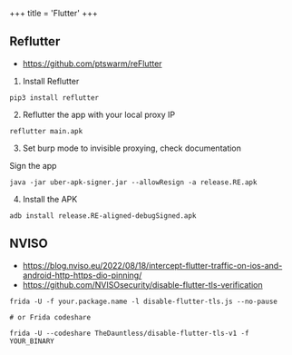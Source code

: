 +++
title = 'Flutter'
+++

## Reflutter

- https://github.com/ptswarm/reFlutter

1. Install Reflutter
```
pip3 install reflutter
```

2. Reflutter the app with your local proxy IP
```
reflutter main.apk
```

3. Set burp mode to invisible proxying, check documentation

Sign the app
```
java -jar uber-apk-signer.jar --allowResign -a release.RE.apk
```

4. Install the APK
```
adb install release.RE-aligned-debugSigned.apk
```

## NVISO

- https://blog.nviso.eu/2022/08/18/intercept-flutter-traffic-on-ios-and-android-http-https-dio-pinning/
- https://github.com/NVISOsecurity/disable-flutter-tls-verification

```
frida -U -f your.package.name -l disable-flutter-tls.js --no-pause

# or Frida codeshare

frida -U --codeshare TheDauntless/disable-flutter-tls-v1 -f YOUR_BINARY
````

